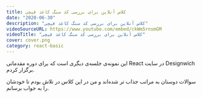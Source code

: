 ```yaml
---
title: کلاس آنلاین برای بررسی کد سنگ کاغذ قیچی
date: "2020-06-30"
description: "کلاس آنلاین برای بررسی کد سنگ کاغذ قیچی"
videoSourceURL: https://www.youtube.com/embed/ckWm5rnsmGM
videoTitle: "کلاس آنلاین برای بررسی کد سنگ کاغذ قیچی"
cover: cover.png
category: react-basic
---
```


این نمونه‌ی جلسه‌ی دیگری است که برای دوره مقدماتی React در سایت Designwich برگزار کردم.

سوالات دوستان به مراتب جذاب تر شده‌اند و من در این کلاس در تلاش بودم تا خودشان را به جواب برسانم.
